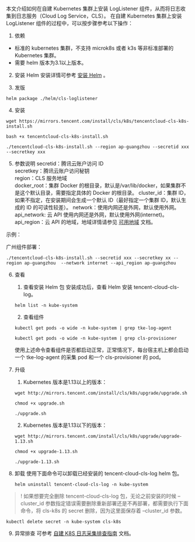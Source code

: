 本文介绍如何在自建 Kubernetes 集群上安装 LogListener 组件，从而将日志收集到日志服务（Cloud Log Service，CLS）。
在自建 Kubernetes 集群上安装 LogListener 组件的过程中，可以按步骤参考以下操作：

1. 依赖
 - 标准的 kubernetes 集群，不支持 microk8s 或者 k3s 等非标准部署的 Kubernetes 集群。
 - 需要 helm 版本为3.1以上版本。

2. 安装 Helm
安装详情可参考 [安装 Helm](https://docs.helm.sh/docs/intro/install/) 。

3. 发版
```
helm package ./helm/cls-loglistener
```  

4. 安装
```
wget https://mirrors.tencent.com/install/cls/k8s/tencentcloud-cls-k8s-install.sh
```
```
bash +x tencentcloud-cls-k8s-install.sh
```
```
./tencentcloud-cls-k8s-install.sh --region ap-guangzhou --secretid xxx --secretkey xxx
```

5. 参数说明
secretid：腾讯云账户访问 ID   
secretkey：腾讯云账户访问秘钥   
region：CLS 服务地域   
docker_root：集群 Docker 的根目录，默认是/var/lib/docker，如果集群不是这个默认目录，需要指定具体的 Docker 的根目录。
cluster_id：集群 ID，如果不指定，在安装期间会生成一个默认 ID（最好指定一个集群 ID，默认生成的 ID 的可读性较差）。
network：使用内网还是外网，默认使用外网。
api_network: 云 API 使用内网还是外网，默认使用外网(internet)。 
api_region：云 API 的地域，地域详情请参见 [可用地域](https://cloud.tencent.com/document/product/614/18940) 文档。

示例：

广州组件部署：
```
./tencentcloud-cls-k8s-install.sh --secretid xxx --secretkey xx --region ap-guangzhou  --network internet --api_region ap-guangzhou
```


6. 查看 
	1. 查看安装 Helm 包
	安装成功后，查看 Helm 安装 tencent-cloud-cls-log。
	```
	helm list -n kube-system
	```
	
	2. 查看组件
	```
	kubectl get pods -o wide -n kube-system | grep tke-log-agent
	```
	```
	kubectl get pods -o wide -n kube-system | grep cls-provisioner
	```
	
	使用上述命令查看组件是否都启动正常，正常情况下，每台宿主机上都会启动一个 tke-log-agent 的采集 pod 和一个 cls-provisioner 的 pod。

7. 升级

	1. Kubernetes 版本是1.13以上的版本：
	```
	wget http://mirrors.tencent.com/install/cls/k8s/upgrade/upgrade.sh
	```

	```
	chmod +x upgrade.sh
	```

	```
	./upgrade.sh
	```

	2. Kubernetes 版本是1.13以下的版本：
	```
	wget http://mirrors.tencent.com/install/cls/k8s/upgrade/upgrade-1.13.sh
	```
	
	```
	chmod +x upgrade-1.13.sh
	```
	
	```
	./upgrade-1.13.sh
	```


8. 卸载
使用下面命令可以卸载已经安装的 tencent-cloud-cls-log helm 包。
	```
	helm uninstall tencent-cloud-cls-log -n kube-system
	```
>! 如果想要完全删除 tencent-cloud-cls-log 包，无论之前安装的时候 –cluster_id 参数指定错误需要删除重新部署还是不再部署，都需要执行下面命令，将 cls-k8s 的 secret 删除，因为这里面保存着 –cluster_id 参数。
```
kubectl delete secret -n kube-system cls-k8s
```

9. 异常排查
可参考 [自建 K8S 日志采集排查指南](https://cloud.tencent.com/document/product/614/84182) 文档。
